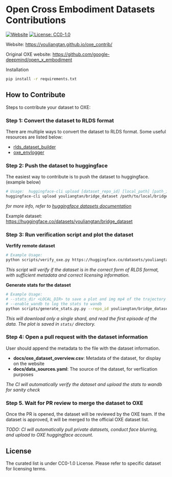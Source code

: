 # Open Cross Embodiment Datasets Contributions

[![Website](https://img.shields.io/website-up-down-green-red/https/youliangtan.github.io/oxe_contrib/)](https://youliangtan.github.io/oxe_contrib/)
[![License: CC0-1.0](https://img.shields.io/badge/License-CC0_1.0-lightgrey.svg)](http://creativecommons.org/publicdomain/zero/1.0/)

Website: https://youliangtan.github.io/oxe_contrib/

Original OXE website: https://github.com/google-deepmind/open_x_embodiment

Installation

```bash
pip install -r requirements.txt
```

## How to Contribute

Steps to contribute your dataset to OXE:

### Step 1: Convert the dataset to RLDS format

There are multiple ways to convert the dataset to RLDS format. Some useful resources are listed below:
 - [rlds_dataset_builder](https://github.com/kpertsch/rlds_dataset_builder)
 - [oxe_envlogger](https://github.com/rail-berkeley/oxe_envlogger)

### Step 2: Push the dataset to huggingface

The easiest way to contribute is to push the dataset to huggingface. (example below)
```bash
# Usage:  huggingface-cli upload [dataset_repo_id] [local_path] [path_in_repo] --repo-type dataset
huggingface-cli upload youliangtan/bridge_dataset /path/to/local/bridge_dataset --repo-type dataset
```

*for more info, refer to [huggingface datasets documentation](https://huggingface.co/docs/datasets/v2.20.0/en/share#share-a-dataset-using-the-cli)*

Example dataset: https://huggingface.co/datasets/youliangtan/bridge_dataset

### Step 3: Run verification script and plot the dataset

**Verfify remote dataset**
```bash
# Example Usage:
python scripts/verify_oxe.py https://huggingface.co/datasets/youliangtan/bridge_dataset
```

*This script will verify if the dataset is in the correct form of RLDS format, with sufficient metadata and correct licensing information.*

**Generate stats for the dataset**
```bash
# Example Usage:
# --stats_dir <LOCAL_DIR> to save a plot and img mp4 of the trajectory
# --enable_wandb to log the stats to wandb
python scripts/generate_stats.py.py --repo_id youliangtan/bridge_dataset --stats_dir stats/
```

*This will download only a single shard, and read the first episode of the data. The plot is saved in `stats/` directory.*

### Step 4: Open a pull request with the dataset information

User should append the metadata to the file with the dataset information.
 - **docs/oxe_dataset_overview.csv**: Metadata of the dataset, for display on the website
 - **docs/data_sources.yaml**: The source of the dataset, for verfiication purposes

*The CI will automatically verify the dataset and upload the stats to wandb for sanity check*

### Step 5. Wait for PR review to merge the dataset to OXE

Once the PR is opened, the dataset will be reviewed by the OXE team. If the dataset is approved, it will be merged to the official OXE dataset list.

*TODO: CI will automatically pull private datasets, conduct face blurring, and upload to OXE huggingface account.*

## License

The curated list is under CC0-1.0 License. Please refer to specific dataset for licensing terms. 

